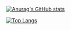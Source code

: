 [![Anurag's GitHub stats](https://github-readme-stats.vercel.app/api?username=sca1d&count_private=true?show_icons=true?theme=radical)](https://github.com/anuraghazra/github-readme-stats)

[![Top Langs](https://github-readme-stats.vercel.app/api/top-langs/?username=sca1d)](https://github.com/anuraghazra/github-readme-stats)
